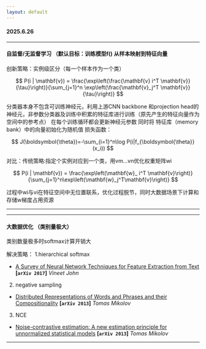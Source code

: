 ```yaml
---
layout: default
---
```



#### 2025.6.26
---
#### 自监督/无监督学习 （默认目标：训练模型f() 从样本映射到特征向量

创新策略：实例级区分（每一个样本作为一个类）

$$
P(i | \mathbf{v}) = \frac{\exp\left(\frac{\mathbf{v} i^T \mathbf{v}}{\tau}\right)}{\sum_{j=1}^n \exp\left(\frac{\mathbf{v}_j^T \mathbf{v}}{\tau}\right)}
$$

分类器本身不包含可训练神经元，利用上游CNN backbone 和projection head的神经元，非参数分类器及训练中积累的特征库进行训练（原先产生的特征向量作为空间中的参考点）
在每个训练循环都会更新神经元参数 同时将 特征库（memory bank）中的向量初始化为随机值
损失函数：

$$
J(\boldsymbol{\theta})=-\sum_{i=1}^n\log P(i|f_{\boldsymbol{\theta}}(x_i))
$$

对比：传统策略:指定个实例对应到一个类，用vm...vn优化权重矩阵wi

$$
P(i | \mathbf{v}) = \frac{\exp\left(\mathbf{w}_ i^T \mathbf{v}\right)}{\sum_{j=1}^n\exp\left(\mathbf{w}_j^T\mathbf{v}\right)}
$$

过程中wi与vi在特征空间中无位置联系，优化过程脱节，同时大数据场景下计算和存储w梯度占用资源

---

---
#### 大数据优化 （类别量极大）

类别数量极多时softmax计算开销大

解决策略：
1.hierarchical softmax
- [A Survey of Neural Network Techniques for Feature Extraction from Text](http://arxiv.org/abs/1704.08531)
  **[`arXiv 2017`]** *Vineet John*
2. negative sampling
- [Distributed Representations of Words and Phrases and their Compositionality](http://arxiv.org/abs/1310.4546)
  **[`arXiv 2013`]** *Tomas Mikolov*
3. NCE
- [Noise-contrastive estimation: A new estimation principle for unnormalized statistical models](https://proceedings.mlr.press/v9/gutmann10a/gutmann10a.pdf)
  **[`arXiv 2013`]** *Tomas Mikolov*
  
---

